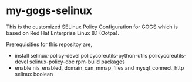 # my-gogs-selinux


This is the customized SELinux Policy Configuration for GOGS which is based on Red Hat Enterprise Linux 8.1 (Ootpa).

Prerequisities for this repositoy are,
 - install selinux-policy-devel policycoreutils-python-utils policycoreutils-devel selinux-policy-doc rpm-build packages
 - enable nis_enabled, domain_can_mmap_files and mysql_connect_http selinux boolean 
 
 

